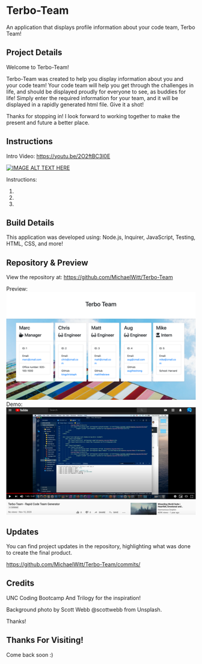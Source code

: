 # Terbo-Team
An application that displays profile information about your code team, Terbo Team!

## Project Details

Welcome to Terbo-Team! 

Terbo-Team was created to help you display information about you and your code team! Your code team will help you get through the challenges in life, and should be displayed proudly for everyone to see, as buddies for life! Simply enter the required information for your team, and it will be displayed in a rapidly generated html file. Give it a shot! 

Thanks for stopping in! I look forward to working together to make the present and future a better place.

## Instructions

Intro Video: https://youtu.be/2O2ftBC3l0E

[![IMAGE ALT TEXT HERE](https://img.youtube.com/vi/2O2ftBC3l0E/0.jpg)](https://youtu.be/2O2ftBC3l0E)

Instructions:

1. 
2.
3.

## Build Details

This application was developed using: Node.js, Inquirer, JavaScript, Testing, HTML, CSS, and more! 

## Repository & Preview

View the repository at: https://github.com/MichaelWitt/Terbo-Team

Preview: ![Screenshot](./Assets/Terbo-Team-Preview.png)
Demo: ![Screenshot](./Assets/Terbo-Team-Youtube.png)

## Updates

You can find project updates in the repository, highlighting what was done to create the final product.

https://github.com/MichaelWitt/Terbo-Team/commits/

## Credits

UNC Coding Bootcamp And Trilogy for the inspiration! 

Background photo by Scott Webb @scottwebb from Unsplash.

Thanks! 

## Thanks For Visiting!

Come back soon :)

